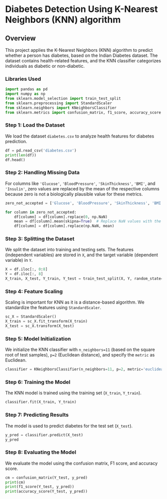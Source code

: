 
# Diabetes Detection Using K-Nearest Neighbors (KNN) algorithm

## Overview
This project applies the K-Nearest Neighbors (KNN) algorithm to predict whether a person has diabetes, based on the Indian Diabetes dataset. The dataset contains health-related features, and the KNN classifier categorizes individuals as diabetic or non-diabetic.

### Libraries Used
```python
import pandas as pd
import numpy as np
from sklearn.model_selection import train_test_split
from sklearn.preprocessing import StandardScaler 
from sklearn.neighbors import KNeighborsClassifier
from sklearn.metrics import confusion_matrix, f1_score, accuracy_score
```

### Step 1: Load the Dataset
We load the dataset `diabetes.csv` to analyze health features for diabetes prediction.

```python
df = pd.read_csv('diabetes.csv')
print(len(df))
df.head()
```

### Step 2: Handling Missing Data
For columns like `'Glucose'`, `'BloodPressure'`, `'SkinThickness'`, `'BMI'`, and `'Insulin'`, zero values are replaced by the mean of the respective columns because zero is not a biologically plausible value for these metrics.

```python
zero_not_accepted = ['Glucose', 'BloodPressure', 'SkinThickness', 'BMI', 'Insulin']

for column in zero_not_accepted:
    df[column] = df[column].replace(0, np.NaN)
    mean = df[column].mean(skipna=True)  # Replace NaN values with the mean of the column
    df[column] = df[column].replace(np.NaN, mean)
```

### Step 3: Splitting the Dataset
We split the dataset into training and testing sets. The features (independent variables) are stored in `X`, and the target variable (dependent variable) in `Y`.

```python
X = df.iloc[:, 0:8]
Y = df.iloc[:, 8]
X_train, X_test, Y_train, Y_test = train_test_split(X, Y, random_state=0, test_size=0.3)
```

### Step 4: Feature Scaling
Scaling is important for KNN as it is a distance-based algorithm. We standardize the features using `StandardScaler`.

```python
sc_X = StandardScaler()
X_train = sc_X.fit_transform(X_train)
X_test = sc_X.transform(X_test)
```

### Step 5: Model Initialization
We initialize the KNN classifier with `n_neighbors=11` (based on the square root of test samples), `p=2` (Euclidean distance), and specify the `metric` as Euclidean.

```python
classifier = KNeighborsClassifier(n_neighbors=11, p=2, metric='euclidean')
```

### Step 6: Training the Model
The KNN model is trained using the training set (`X_train`, `Y_train`).

```python
classifier.fit(X_train, Y_train)
```

### Step 7: Predicting Results
The model is used to predict diabetes for the test set (`X_test`).

```python
y_pred = classifier.predict(X_test)
y_pred
```

### Step 8: Evaluating the Model
We evaluate the model using the confusion matrix, F1 score, and accuracy score.

```python
cm = confusion_matrix(Y_test, y_pred)
print(cm)
print(f1_score(Y_test, y_pred))
print(accuracy_score(Y_test, y_pred))
```
